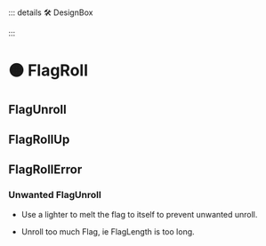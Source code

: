 ::: details 🛠 DesignBox



:::

# 🟠 <move>FlagRoll </move>

## FlagUnroll

## FlagRollUp


## FlagRollError

### Unwanted FlagUnroll
- Use a lighter to melt the flag to itself to prevent unwanted unroll.

- Unroll too much Flag, ie FlagLength is too long.